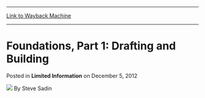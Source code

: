 
---
[Link to Wayback Machine](https://web.archive.org/web/20210502110618/https://magic.wizards.com/en/articles/archive/limited-information/foundations-part-1-drafting-and-building-2012-12-04)

[_metadata_:author]:- "Steve Sadin"
[_metadata_:description]:- "Five years ago, Quentin Martin stepped down as the Limited Information columnist, giving the position back to former writer Noah Weil. Noah had written the column for nearly a year prior to that point, and while he was happy to take up the position again for a little while, he knew he wouldn't be able to commit the time that a weekly column required for more than a couple of"
[_metadata_:generator]:- "Drupal 7 (http://drupal.org)"
[_metadata_:node]:- "196771"
[_metadata_:path_date]:- "2012-12-04"
[_metadata_:publish_date]:- "2012-12-05"
[_metadata_:source]:- "div-main-content"
[_metadata_:title]:- "Foundations, Part 1: Drafting and Building"
[_metadata_:wayback_capture_timestamp]:- "2021-05-02 11:06:18"
[_metadata_:wayback_raw_url]:- "https://web.archive.org/web/20210502110618id_/https://magic.wizards.com/en/articles/archive/limited-information/foundations-part-1-drafting-and-building-2012-12-04"
[_metadata_:wayback_url]:- "https://magic.wizards.com/en/articles/archive/limited-information/foundations-part-1-drafting-and-building-2012-12-04"
---


Foundations, Part 1: Drafting and Building
==========================================



 Posted in **Limited Information**
 on December 5, 2012 






![](https://media.magic.wizards.com/styles/auth_small/public/images/person/authorpic_SteveSadin.jpg)
By Steve Sadin















